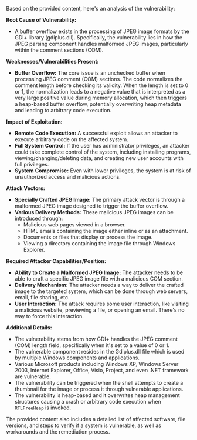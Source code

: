 Based on the provided content, here's an analysis of the vulnerability:

**Root Cause of Vulnerability:**
- A buffer overflow exists in the processing of JPEG image formats by the GDI+ library (gdiplus.dll). Specifically, the vulnerability lies in how the JPEG parsing component handles malformed JPEG images, particularly within the comment sections (COM).

**Weaknesses/Vulnerabilities Present:**
- **Buffer Overflow:** The core issue is an unchecked buffer when processing JPEG comment (COM) sections. The code normalizes the comment length before checking its validity. When the length is set to 0 or 1, the normalization leads to a negative value that is interpreted as a very large positive value during memory allocation, which then triggers a heap-based buffer overflow, potentially overwriting heap metadata and leading to arbitrary code execution.

**Impact of Exploitation:**
- **Remote Code Execution:** A successful exploit allows an attacker to execute arbitrary code on the affected system.
- **Full System Control:** If the user has administrator privileges, an attacker could take complete control of the system, including installing programs, viewing/changing/deleting data, and creating new user accounts with full privileges.
- **System Compromise:** Even with lower privileges, the system is at risk of unauthorized access and malicious actions.

**Attack Vectors:**
- **Specially Crafted JPEG Image:** The primary attack vector is through a malformed JPEG image designed to trigger the buffer overflow.
- **Various Delivery Methods:** These malicious JPEG images can be introduced through:
    - Malicious web pages viewed in a browser.
    - HTML emails containing the image either inline or as an attachment.
    - Documents or files that display or process the image.
    - Viewing a directory containing the image file through Windows Explorer.

**Required Attacker Capabilities/Position:**
- **Ability to Create a Malformed JPEG Image:** The attacker needs to be able to craft a specific JPEG image file with a malicious COM section.
- **Delivery Mechanism:** The attacker needs a way to deliver the crafted image to the targeted system, which can be done through web servers, email, file sharing, etc.
- **User Interaction:** The attack requires some user interaction, like visiting a malicious website, previewing a file, or opening an email. There's no way to force this interaction.

**Additional Details:**

*   The vulnerability stems from how GDI+ handles the JPEG comment (COM) length field, specifically when it's set to a value of 0 or 1.
*   The vulnerable component resides in the Gdiplus.dll file which is used by multiple Windows components and applications.
*   Various Microsoft products including Windows XP, Windows Server 2003, Internet Explorer, Office, Visio, Project, and even .NET framework are vulnerable.
*   The vulnerability can be triggered when the shell attempts to create a thumbnail for the image or process it through vulnerable applications.
*   The vulnerability is heap-based and it overwrites heap management structures causing a crash or arbitrary code execution when `RTLFreeHeap` is invoked.

The provided content also includes a detailed list of affected software, file versions, and steps to verify if a system is vulnerable, as well as workarounds and the remediation process.